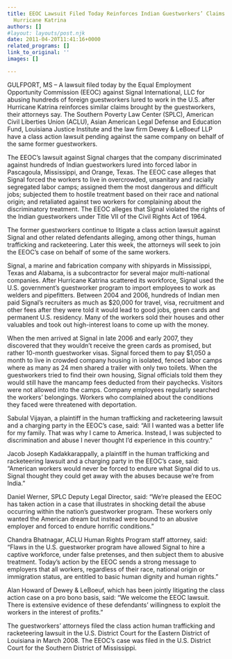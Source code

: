 ```yaml
---
title: EEOC Lawsuit Filed Today Reinforces Indian Guestworkers’ Claims of Abuse After
  Hurricane Katrina
authors: []
#layout: layouts/post.njk
date: 2011-04-20T11:41:16+0000
related_programs: []
link_to_original: ''
images: []

---
```

GULFPORT, MS – A lawsuit filed today by the Equal Employment Opportunity Commission (EEOC) against Signal International, LLC for abusing hundreds of foreign guestworkers lured to work in the U.S. after Hurricane Katrina reinforces similar claims brought by the guestworkers, their attorneys say. The Southern Poverty Law Center (SPLC), American Civil Liberties Union (ACLU), Asian American Legal Defense and Education Fund, Louisiana Justice Institute and the law firm Dewey & LeBoeuf LLP have a class action lawsuit pending against the same company on behalf of the same former guestworkers.

The EEOC’s lawsuit against Signal charges that the company discriminated against hundreds of Indian guestworkers lured into forced labor in Pascagoula, Mississippi, and Orange, Texas. The EEOC case alleges that Signal forced the workers to live in overcrowded, unsanitary and racially segregated labor camps; assigned them the most dangerous and difficult jobs; subjected them to hostile treatment based on their race and national origin; and retaliated against two workers for complaining about the discriminatory treatment. The EEOC alleges that Signal violated the rights of the Indian guestworkers under Title VII of the Civil Rights Act of 1964.

The former guestworkers continue to litigate a class action lawsuit against Signal and other related defendants alleging, among other things, human trafficking and racketeering. Later this week, the attorneys will seek to join the EEOC’s case on behalf of some of the same workers.

Signal, a marine and fabrication company with shipyards in Mississippi, Texas and Alabama, is a subcontractor for several major multi-national companies. After Hurricane Katrina scattered its workforce, Signal used the U.S. government’s guestworker program to import employees to work as welders and pipefitters. Between 2004 and 2006, hundreds of Indian men paid Signal’s recruiters as much as $20,000 for travel, visa, recruitment and other fees after they were told it would lead to good jobs, green cards and permanent U.S. residency. Many of the workers sold their houses and other valuables and took out high-interest loans to come up with the money.

When the men arrived at Signal in late 2006 and early 2007, they discovered that they wouldn’t receive the green cards as promised, but rather 10-month guestworker visas. Signal forced them to pay $1,050 a month to live in crowded company housing in isolated, fenced labor camps where as many as 24 men shared a trailer with only two toilets. When the guestworkers tried to find their own housing, Signal officials told them they would still have the mancamp fees deducted from their paychecks. Visitors were not allowed into the camps. Company employees regularly searched the workers’ belongings. Workers who complained about the conditions they faced were threatened with deportation.

Sabulal Vijayan, a plaintiff in the human trafficking and racketeering lawsuit and a charging party in the EEOC’s case, said: “All I wanted was a better life for my family. That was why I came to America. Instead, I was subjected to discrimination and abuse I never thought I’d experience in this country.”

Jacob Joseph Kadakkarappally, a plaintiff in the human trafficking and racketeering lawsuit and a charging party in the EEOC’s case, said: “American workers would never be forced to endure what Signal did to us. Signal thought they could get away with the abuses because we’re from India.”

Daniel Werner, SPLC Deputy Legal Director, said: “We’re pleased the EEOC has taken action in a case that illustrates in shocking detail the abuse occurring within the nation’s guestworker program. These workers only wanted the American dream but instead were bound to an abusive employer and forced to endure horrific conditions.”

Chandra Bhatnagar, ACLU Human Rights Program staff attorney, said: “Flaws in the U.S. guestworker program have allowed Signal to hire a captive workforce, under false pretenses, and then subject them to abusive treatment. Today’s action by the EEOC sends a strong message to employers that all workers, regardless of their race, national origin or immigration status, are entitled to basic human dignity and human rights.”

Alan Howard of Dewey & LeBoeuf, which has been jointly litigating the class action case on a pro bono basis, said: “We welcome the EEOC lawsuit. There is extensive evidence of these defendants’ willingness to exploit the workers in the interest of profits.”

The guestworkers’ attorneys filed the class action human trafficking and racketeering lawsuit in the U.S. District Court for the Eastern District of Louisiana in March 2008. The EEOC’s case was filed in the U.S. District Court for the Southern District of Mississippi.